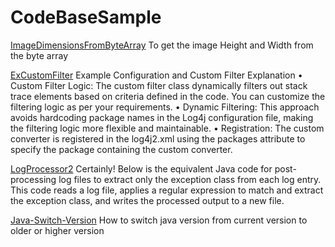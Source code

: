 # CodeBaseSample
[ImageDimensionsFromByteArray](https://github.com/qwerty4993/CodeBaseSample/blob/develop/ImageDimensionsFromByteArray.java)
To get the image Height and Width from the byte array

[ExCustomFilter](https://github.com/qwerty4993/CodeBaseSample/blob/develop/ExCustomFilter.java)
Example Configuration and Custom Filter
Explanation
	•	Custom Filter Logic: The custom filter class dynamically filters out stack trace elements based on criteria defined in the code. You can customize the filtering logic as per your requirements.
	•	Dynamic Filtering: This approach avoids hardcoding package names in the Log4j configuration file, making the filtering logic more flexible and maintainable.
	•	Registration: The custom converter is registered in the log4j2.xml using the packages attribute to specify the package containing the custom converter.

[LogProcessor2](https://github.com/qwerty4993/CodeBaseSample/blob/develop/LogProcessor2.java)
Certainly! Below is the equivalent Java code for post-processing log files to extract only the exception class from each log entry. This code reads a log file, applies a regular expression to match and extract the exception class, and writes the processed output to a new file.

[Java-Switch-Version](https://github.com/qwerty4993/CodeBaseSample/blob/develop/Java-Switch-Version)
How to switch java version from current version to older or higher version
